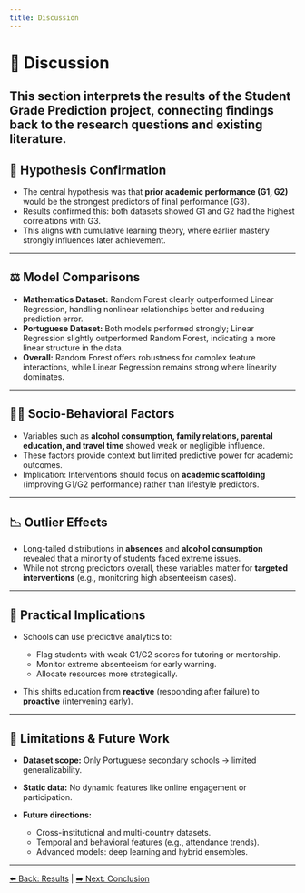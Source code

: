 ```yaml
---
title: Discussion
---
```


# 💬 Discussion

## This section interprets the results of the **Student Grade Prediction** project, connecting findings back to the research questions and existing literature.

## 🎯 Hypothesis Confirmation

- The central hypothesis was that **prior academic performance (G1, G2)** would be the strongest predictors of final performance (G3).
- Results confirmed this: both datasets showed G1 and G2 had the highest correlations with G3.
- This aligns with cumulative learning theory, where earlier mastery strongly influences later achievement.

---

## ⚖️ Model Comparisons

- **Mathematics Dataset:** Random Forest clearly outperformed Linear Regression, handling nonlinear relationships better and reducing prediction error.
- **Portuguese Dataset:** Both models performed strongly; Linear Regression slightly outperformed Random Forest, indicating a more linear structure in the data.
- **Overall:** Random Forest offers robustness for complex feature interactions, while Linear Regression remains strong where linearity dominates.

---

## 👩‍🎓 Socio-Behavioral Factors

- Variables such as **alcohol consumption, family relations, parental education, and travel time** showed weak or negligible influence.
- These factors provide context but limited predictive power for academic outcomes.
- Implication: Interventions should focus on **academic scaffolding** (improving G1/G2 performance) rather than lifestyle predictors.

---

## 📉 Outlier Effects

- Long-tailed distributions in **absences** and **alcohol consumption** revealed that a minority of students faced extreme issues.
- While not strong predictors overall, these variables matter for **targeted interventions** (e.g., monitoring high absenteeism cases).

---

## 🏫 Practical Implications

- Schools can use predictive analytics to:

  - Flag students with weak G1/G2 scores for tutoring or mentorship.
  - Monitor extreme absenteeism for early warning.
  - Allocate resources more strategically.

- This shifts education from **reactive** (responding after failure) to **proactive** (intervening early).

---

## 🔮 Limitations & Future Work

- **Dataset scope:** Only Portuguese secondary schools → limited generalizability.
- **Static data:** No dynamic features like online engagement or participation.
- **Future directions:**

  - Cross-institutional and multi-country datasets.
  - Temporal and behavioral features (e.g., attendance trends).
  - Advanced models: deep learning and hybrid ensembles.

---

[⬅️ Back: Results](results.md) | [➡️ Next: Conclusion](conclusion.md)
